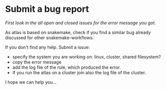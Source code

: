 # Submit a bug report

*First look in the all open and closed issues for the error message you got.*

As atlas is based on snakemake, check if you find a similar bug already discussed for other snakemake-workflows.

If you don't find any help. Submit a issue:

- specify the system you are working on: linux, cluster, shared filesystem?
- copy the error message
- add the log file of the rule, which produced the error.
- If you run the atlas on a cluster join also the log file of the cluster.

I hope we can help you...
